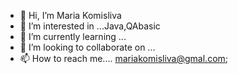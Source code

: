 - 👋 Hi, I’m Maria Komisliva
- 👀 I’m interested in ...Java,QAbasic
- 🌱 I’m currently learning ...
- 💞️ I’m looking to collaborate on ...
- 📫 How to reach me.... mariakomisliva@gmal.com;
  

<!---
meri2110/meri2110 is a ✨ special ✨ repository because its `README.md` (this file) appears on your GitHub profile.
You can click the Preview link to take a look at your changes.
--->
